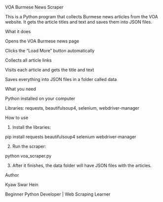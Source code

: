 VOA Burmese News Scraper

This is a Python program that collects Burmese news articles from the VOA website. It gets the article titles and text and saves them into JSON files.

What it does

Opens the VOA Burmese news page

Clicks the “Load More” button automatically

Collects all article links

Visits each article and gets the title and text

Saves everything into JSON files in a folder called data

What you need

Python installed on your computer

Libraries: requests, beautifulsoup4, selenium, webdriver-manager

How to use

1. Install the libraries:

pip install requests beautifulsoup4 selenium webdriver-manager


2. Run the scraper:

python voa_scraper.py


3. After it finishes, the data folder will have JSON files with the articles.

Author

Kyaw Swar Hein

Beginner Python Developer | Web Scraping Learner
